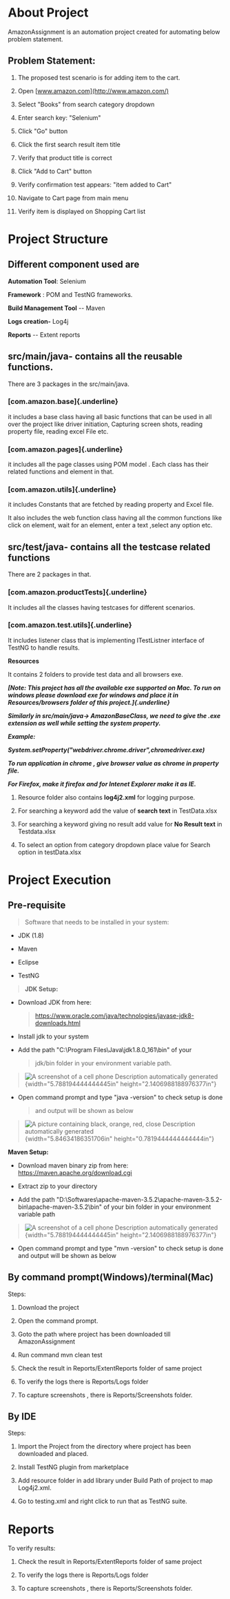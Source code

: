 About Project
=============

AmazonAssignment is an automation project created for automating below
problem statement.

Problem Statement:
------------------

1.  The proposed test scenario is for adding item to the cart.

2.  Open [www.amazon.com](http://www.amazon.com/)

3.  Select "Books" from search category dropdown

4.  Enter search key: "Selenium"

5.  Click "Go" button

6.  Click the first search result item title

7.  Verify that product title is correct

8.  Click "Add to Cart" button

9.  Verify confirmation test appears: "item added to Cart"

10. Navigate to Cart page from main menu

11. Verify item is displayed on Shopping Cart list

Project Structure 
=================

Different component used are
----------------------------

**Automation Tool**: Selenium

**Framework** : POM and TestNG frameworks.

**Build Management Tool** -- Maven

**Logs creation-** Log4j

**Reports** -- Extent reports

**src/main/java**- contains all the reusable functions.
-------------------------------------------------------

There are 3 packages in the src/main/java.

### **[com.amazon.base]{.underline}**

it includes a base class having all basic functions that can be used in
all over the project like driver initiation, Capturing screen shots,
reading property file, reading excel File etc.

### **[com.amazon.pages]{.underline}**

it includes all the page classes using POM model . Each class has their
related functions and element in that.

### **[com.amazon.utils]{.underline}**

it includes Constants that are fetched by reading property and Excel
file.

It also includes the web function class having all the common functions
like click on element, wait for an element, enter a text ,select any
option etc.

**src/test/java**- contains all the testcase related functions 
--------------------------------------------------------------

There are 2 packages in that.

### **[com.amazon.productTests]{.underline}**

It includes all the classes having testcases for different scenarios.

### **[com.amazon.test.utils]{.underline}**

It includes listener class that is implementing ITestListner interface
of TestNG to handle results.

**Resources**

It contains 2 folders to provide test data and all browsers exe.

***[Note: This project has all the available exe supported on Mac. To
run on windows please download exe for windows and place it in
Resources/browsers folder of this project.]{.underline}***

***Similarly in src/main/java-\> AmazonBaseClass, we need to give the
.exe extension as well while setting the system property.***

***Example:***

***System.setProperty("webdriver.chrome.driver",chromedriver.exe)***

***To run application in chrome , give browser value as chrome in
property file.***

***For Firefox, make it firefox and for Intenet Explorer make it as
IE.***

1.  Resource folder also contains **log4j2.xml** for logging purpose.

2.  For searching a keyword add the value of **search text** in
    TestData.xlsx

3.  For searching a keyword giving no result add value for **No Result
    text** in Testdata.xlsx

4.  To select an option from category dropdown place value for Search
    option in testData.xlsx

Project Execution
=================

Pre-requisite
-------------

> Software that needs to be installed in your system:

-   JDK (1.8)

-   Maven

-   Eclipse

-   TestNG

> **JDK Setup:**

-   Download JDK from here:
    > <https://www.oracle.com/java/technologies/javase-jdk8-downloads.html>

-   Install jdk to your system

-   Add the path "C:\\Program Files\\Java\\jdk1.8.0\_161\\bin" of your
    > jdk/bin folder in your environment variable path.

> ![A screenshot of a cell phone Description automatically
> generated](media/image1.png){width="5.788194444444445in"
> height="2.1406988188976377in"}

-   Open command prompt and type "java -version" to check setup is done
    > and output will be shown as below

> ![A picture containing black, orange, red, close Description
> automatically generated](media/image2.png){width="5.84634186351706in"
> height="0.7819444444444444in"}

**Maven Setup:**

-   Download maven binary zip from here:
    <https://maven.apache.org/download.cgi>

-   Extract zip to your directory

-   Add the path
    "D:\\Softwares\\apache-maven-3.5.2\\apache-maven-3.5.2-bin\\apache-maven-3.5.2\\bin"
    of your bin folder in your environment variable path

> ![A screenshot of a cell phone Description automatically
> generated](media/image1.png){width="5.788194444444445in"
> height="2.1406988188976377in"}

-   Open command prompt and type "mvn -version" to check setup is done
    and output will be shown as below

By command prompt(Windows)/terminal(Mac)
----------------------------------------

Steps:

1.  Download the project

2.  Open the command prompt.

3.  Goto the path where project has been downloaded till
    AmazonAssignment

4.  Run command mvn clean test

5.  Check the result in Reports/ExtentReports folder of same project

6.  To verify the logs there is Reports/Logs folder

7.  To capture screenshots , there is Reports/Screenshots folder.

By IDE
------

Steps:

1.  Import the Project from the directory where project has been
    downloaded and placed.

2.  Install TestNG plugin from marketplace

3.  Add resource folder in add library under Build Path of project to
    map Log4j2.xml.

4.  Go to testing.xml and right click to run that as TestNG suite.


Reports
=======

To verify results:

1.  Check the result in Reports/ExtentReports folder of same project

2.  To verify the logs there is Reports/Logs folder

3.  To capture screenshots , there is Reports/Screenshots folder.
